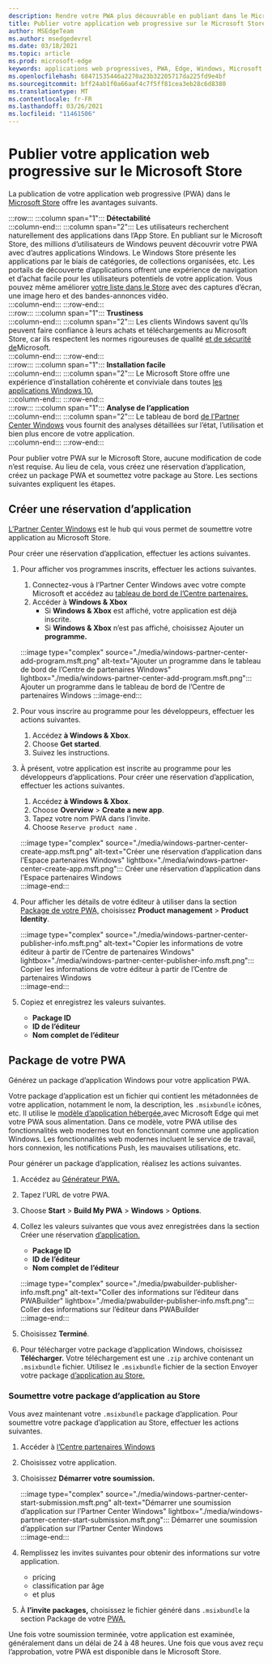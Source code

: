 ```yaml
---
description: Rendre votre PWA plus découvrable en publiant dans le Microsoft Store
title: Publier votre application web progressive sur le Microsoft Store
author: MSEdgeTeam
ms.author: msedgedevrel
ms.date: 03/18/2021
ms.topic: article
ms.prod: microsoft-edge
keywords: applications web progressives, PWA, Edge, Windows, Microsoft Store
ms.openlocfilehash: 68471535446a2270a23b32205717da225fd9e4bf
ms.sourcegitcommit: bff24ab1f0a66aaf4c7f5ff81cea3eb28c6d8380
ms.translationtype: MT
ms.contentlocale: fr-FR
ms.lasthandoff: 03/26/2021
ms.locfileid: "11461506"
---
```

# <a name="publish-your-progressive-web-app-to-the-microsoft-store"></a>Publier votre application web progressive sur le Microsoft Store  

La publication de votre application web progressive \(PWA\) dans le [Microsoft Store][WindowsUwpPublishIndex] offre les avantages suivants.  

:::row:::
   :::column span="1":::
      **Détectabilité**  
   :::column-end:::
   :::column span="2":::
      Les utilisateurs recherchent naturellement des applications dans l’App Store.  En publiant sur le Microsoft Store, des millions d’utilisateurs de Windows peuvent découvrir votre PWA avec d’autres applications Windows.  Le Windows Store présente les applications par le biais de catégories, de collections organisées, etc.  Les portails de découverte d’applications offrent une expérience de navigation et d’achat facile pour les utilisateurs potentiels de votre application.  Vous pouvez même améliorer [votre liste dans le Store][WindowsUwpPublishAppScreenshotsImages] avec des captures d’écran, une image hero et des bandes-annonces vidéo.  
   :::column-end:::
:::row-end:::  
:::row:::
   :::column span="1":::
      **Trustiness**  
   :::column-end:::
   :::column span="2":::
      Les clients Windows savent qu’ils peuvent faire confiance à leurs achats et téléchargements au Microsoft Store, car ils respectent les normes rigoureuses de qualité [et de sécurité de][LegalWindowsAgreementsStorePolicies]Microsoft.  
   :::column-end:::
:::row-end:::  
:::row:::
   :::column span="1":::
      **Installation facile**  
   :::column-end:::
   :::column span="2":::
      Le Microsoft Store offre une expérience d’installation cohérente et conviviale dans toutes [les applications Windows 10.][MicrosoftStoreAppsWindows]  
   :::column-end:::
:::row-end:::  
:::row:::
   :::column span="1":::
      **Analyse de l’application**  
   :::column-end:::
   :::column span="2":::
      Le tableau de bord [][WindowsUwpPublishAnalytics] [de l’Partner Center Windows][WindowsUwpPublishIndex] vous fournit des analyses détaillées sur l’état, l’utilisation et bien plus encore de votre application.  
   :::column-end:::
:::row-end:::  

Pour publier votre PWA sur le Microsoft Store, aucune modification de code n’est requise.  Au lieu de cela, vous créez une réservation d’application, créez un package PWA et soumettez votre package au Store.  Les sections suivantes expliquent les étapes.   

## <a name="create-an-app-reservation"></a>Créer une réservation d’application  

[L’Partner Center Windows][MicrosoftPartnerDashboardWindowsOverview] est le hub qui vous permet de soumettre votre application au Microsoft Store.  

Pour créer une réservation d’application, effectuer les actions suivantes.  

1.  Pour afficher vos programmes inscrits, effectuer les actions suivantes.  
    1.  Connectez-vous à l’Partner Center Windows avec votre compte Microsoft et accédez au [tableau de bord de l’Centre partenaires.][MicrosoftPartnerDashboardHome]  
    1.  Accéder à **Windows & Xbox**  
        *   Si **Windows & Xbox** est affiché, votre application est déjà inscrite.  
        *   Si **Windows & Xbox** n’est pas affiché, choisissez Ajouter un **programme.**  
    
    :::image type="complex" source="./media/windows-partner-center-add-program.msft.png" alt-text="Ajouter un programme dans le tableau de bord de l’Centre de partenaires Windows" lightbox="./media/windows-partner-center-add-program.msft.png":::
       Ajouter un programme dans le tableau de bord de l’Centre de partenaires Windows
    :::image-end:::  
    
1.  Pour vous inscrire au programme pour les développeurs, effectuer les actions suivantes.  
    1.  Accédez **à Windows & Xbox**.  
    1.  Choose **Get started**.  
    1.  Suivez les instructions.  
1.  À présent, votre application est inscrite au programme pour les développeurs d’applications. Pour créer une réservation d’application, effectuer les actions suivantes.  
    1.  Accédez **à Windows & Xbox**.  
    1.  Choose **Overview**  >  **Create a new app**.  
    1.  Tapez votre nom PWA dans l’invite.  
    1.  Choose `Reserve product name` .  
    
    :::image type="complex" source="./media/windows-partner-center-create-app.msft.png" alt-text="Créer une réservation d’application dans l’Espace partenaires Windows" lightbox="./media/windows-partner-center-create-app.msft.png":::
       Créer une réservation d’application dans l’Espace partenaires Windows  
    :::image-end:::  

1.  Pour afficher les détails de votre éditeur à utiliser dans la section [Package de votre PWA,](#package-your-pwa) choisissez **Product management**  >  **Product Identity**.  
    
    :::image type="complex" source="./media/windows-partner-center-publisher-info.msft.png" alt-text="Copier les informations de votre éditeur à partir de l’Centre de partenaires Windows" lightbox="./media/windows-partner-center-publisher-info.msft.png":::
       Copier les informations de votre éditeur à partir de l’Centre de partenaires Windows  
    :::image-end:::  

1.  Copiez et enregistrez les valeurs suivantes.  
    *   **Package ID**  
    *   **ID de l’éditeur**  
    *   **Nom complet de l’éditeur**  
        
## <a name="package-your-pwa"></a>Package de votre PWA  

Générez un package d’application Windows pour votre application PWA.  

Votre package d’application est un fichier qui contient les métadonnées de votre application, notamment le nom, la description, les `.msixbundle` icônes, etc.  Il utilise le [modèle d’application hébergée,][WindowsBlogWindowsdeveloperHostedAppModel]avec Microsoft Edge qui met votre PWA sous alimentation.  Dans ce modèle, votre PWA utilise des fonctionnalités web modernes tout en fonctionnant comme une application Windows.  Les fonctionnalités web modernes incluent le service de travail, hors connexion, les notifications Push, les mauvaises utilisations, etc.  

Pour générer un package d’application, réalisez les actions suivantes.  

1.  Accédez au [Générateur PWA.][PwabuilderMain]  
1.  Tapez l’URL de votre PWA.  
1.  Choose **Start**  >  **Build My PWA**  >  **Windows**  >  **Options**.  
1.  Collez les valeurs suivantes que vous avez enregistrées dans la section Créer une réservation [d’application.](#create-an-app-reservation)  
    *   **Package ID**  
    *   **ID de l’éditeur**  
    *   **Nom complet de l’éditeur**  
        
    :::image type="complex" source="./media/pwabuilder-publisher-info.msft.png" alt-text="Coller des informations sur l’éditeur dans PWABuilder" lightbox="./media/pwabuilder-publisher-info.msft.png":::
       Coller des informations sur l’éditeur dans PWABuilder  
    :::image-end:::  
    
1.  Choisissez **Terminé**.  
1.  Pour télécharger votre package d’application Windows, choisissez **Télécharger.**  Votre téléchargement est une `.zip` archive contenant un `.msixbundle` fichier.  Utilisez le `.msixbundle` fichier de la section Envoyer votre package [d’application au Store.](#submit-your-app-package-to-the-store)  

### <a name="submit-your-app-package-to-the-store"></a>Soumettre votre package d’application au Store  

Vous avez maintenant votre `.msixbundle` package d’application.  Pour soumettre votre package d’application au Store, effectuer les actions suivantes.  

1.  Accéder à [l’Centre partenaires Windows][MicrosoftPartnerDashboardWindowsOverview] 
1.  Choisissez votre application.  
1.  Choisissez **Démarrer votre soumission.**  
    
    :::image type="complex" source="./media/windows-partner-center-start-submission.msft.png" alt-text="Démarrer une soumission d’application sur l’Partner Center Windows" lightbox="./media/windows-partner-center-start-submission.msft.png":::
       Démarrer une soumission d’application sur l’Partner Center Windows  
    :::image-end:::  
    
1.  Remplissez les invites suivantes pour obtenir des informations sur votre application.
    *   pricing  
    *   classification par âge  
    *   et plus  
        
1.  À **l’invite packages,** choisissez le fichier généré dans `.msixbundle` la section Package de votre [PWA.](#package-your-pwa)  

Une fois votre soumission terminée, votre application est examinée, généralement dans un délai de 24 à 48 heures.  Une fois que vous avez reçu l’approbation, votre PWA est disponible dans le Microsoft Store.  

<!-- links -->  

[LegalWindowsAgreementsStorePolicies]: /legal/windows/agreements/store-policies "Stratégies du Microsoft Store | Documents Microsoft"  

[WindowsUwpPublishAnalytics]: /windows/uwp/publish/analytics "Analyser les performances de l'| Documents Microsoft"  
[WindowsUwpPublishAppScreenshotsImages]: /windows/uwp/publish/app-screenshots-and-images "Captures d’écran, images et bandes-annonces de l’application | Documents Microsoft"  
[WindowsUwpPublishIndex]: /windows/uwp/publish/index "Publier des applications et des jeux Windows | Documents Microsoft"  

[MicrosoftPartnerDashboardHome]: https://partner.microsoft.com/dashboard/home "Accueil | Microsoft Partner Center"  
[MicrosoftPartnerDashboardWindowsOverview]: https://partner.microsoft.com/dashboard/windows/overview "Ressources pour les partenaires | Microsoft Partner Center"  

[MicrosoftStoreAppsWindows]: https://www.microsoft.com/store/apps/windows "Windows Apps | Microsoft Store"  

[WindowsBlogWindowsdeveloperHostedAppModel]: https://blogs.windows.com/windowsdeveloper/hosted-app-model "Modèle d’application hébergée | Blog des développeurs Windows"  

[PwabuilderMain]: https://www.pwabuilder.com "PWABuilder"  

